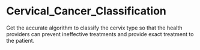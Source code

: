 # Cervical_Cancer_Classification
Get the accurate algorithm to classify the cervix type so that the health providers can prevent ineffective treatments and provide exact treatment to the patient.
